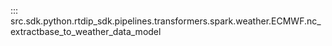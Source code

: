::: src.sdk.python.rtdip_sdk.pipelines.transformers.spark.weather.ECMWF.nc_extractbase_to_weather_data_model